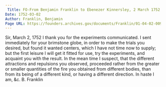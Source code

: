 ```yaml
---
 Title: FO-From Benjamin Franklin to Ebenezer Kinnersley, 2 March 1752
Date: 1752-03-02
Author: Franklin, Benjamin
Page URL: https://founders.archives.gov/documents/Franklin/01-04-02-0093
---
```


Sir,
March 2, 1752
I thank you for the experiments communicated. I sent immediately for your brimstone globe, in order to make the trials you desired, but found it wanted centers, which I have not time now to supply; but the first leisure I will get it fitted for use, try the experiments, and acquaint you with the result.
In the mean time I suspect, that the different attractions and repulsions you observed, proceeded rather from the greater or smaller quantities of the fire you obtained from different bodies, than from its being of a different kind, or having a different direction. In haste I am, &c.
B. Franklin

